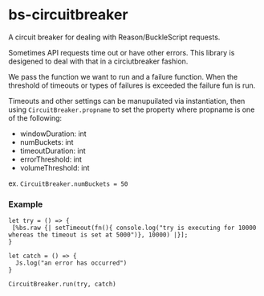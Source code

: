# bs-circuitbreaker

A circuit breaker for dealing with Reason/BuckleScript requests.

Sometimes API requests time out or have other errors. This library is desigened to deal with that in a circiutbreaker fashion.

We pass the function we want to run and a failure function. When the threshold of timeouts or types of failures is exceeded the failure fun is run.

Timeouts and other settings can be manupuilated via instantiation, then using `CircuitBreaker.propname` to set the property where propname is one of the following:

* windowDuration: int
* numBuckets: int
* timeoutDuration: int
* errorThreshold: int
* volumeThreshold: int

ex. `CircuitBreaker.numBuckets = 50`

### Example

```reason
let try = () => {
 [%bs.raw {| setTimeout(fn(){ console.log("try is executing for 10000 whereas the timeout is set at 5000")}, 10000) |}];
}

let catch = () => {
  Js.log("an error has occurred")
}

CircuitBreaker.run(try, catch)
```
